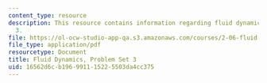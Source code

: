 ```yaml
---
content_type: resource
description: This resource contains information regarding fluid dynamics problem set
  3.
file: https://ol-ocw-studio-app-qa.s3.amazonaws.com/courses/2-06-fluid-dynamics-spring-2013/16562d6cb196991115225503da4cc375_MIT2_06S13_ps3.pdf
file_type: application/pdf
resourcetype: Document
title: Fluid Dynamics, Problem Set 3
uid: 16562d6c-b196-9911-1522-5503da4cc375
---
```

